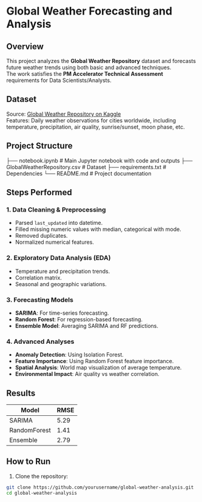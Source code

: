 # Global Weather Forecasting and Analysis

## Overview
This project analyzes the **Global Weather Repository** dataset and forecasts future weather trends using both basic and advanced techniques.  
The work satisfies the **PM Accelerator Technical Assessment** requirements for Data Scientists/Analysts.

## Dataset
Source: [Global Weather Repository on Kaggle](https://www.kaggle.com/datasets/nelgiriyewithana/global-weather-repository)  
Features: Daily weather observations for cities worldwide, including temperature, precipitation, air quality, sunrise/sunset, moon phase, etc.

## Project Structure
├── notebook.ipynb # Main Jupyter notebook with code and outputs
├── GlobalWeatherRepository.csv # Dataset
├── requirements.txt # Dependencies
└── README.md # Project documentation

## Steps Performed
### 1. Data Cleaning & Preprocessing
- Parsed `last_updated` into datetime.
- Filled missing numeric values with median, categorical with mode.
- Removed duplicates.
- Normalized numerical features.

### 2. Exploratory Data Analysis (EDA)
- Temperature and precipitation trends.
- Correlation matrix.
- Seasonal and geographic variations.

### 3. Forecasting Models
- **SARIMA**: For time-series forecasting.
- **Random Forest**: For regression-based forecasting.
- **Ensemble Model**: Averaging SARIMA and RF predictions.

### 4. Advanced Analyses
- **Anomaly Detection**: Using Isolation Forest.
- **Feature Importance**: Using Random Forest feature importance.
- **Spatial Analysis**: World map visualization of average temperature.
- **Environmental Impact**: Air quality vs weather correlation.

## Results
| Model       | RMSE   |
|-------------|--------|
| SARIMA      | 5.29   |
| RandomForest| 1.41   |
| Ensemble    | 2.79   |

## How to Run
1. Clone the repository:
```bash
git clone https://github.com/yourusername/global-weather-analysis.git
cd global-weather-analysis
